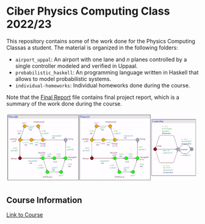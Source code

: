 # Ciber Physics Computing Class 2022/23

This repository contains some of the work done for the Physics Computing Classas a student. The material is organized in the following folders:

- `airport_uppal`: An airport with one lane and $n$ planes controlled by a single controller modeled and verified in Uppaal.
- `probabilistic_haskell`: An programming language written in Haskell that allows to model probabilistic systems.
- `individual-homeworks`: Individual homeworks done during the course.

Note that the [Final Report](final_report.pdf) file contains final project report, which is a summary of the work done during the course.

<center>
<img src="airport_uppal/demo.gif" label="Airport demo" caption="Airport demo"/>
</center>

## Course Information

[Link to Course](https://lmf.di.uminho.pt/CyPhyComp2223/)

